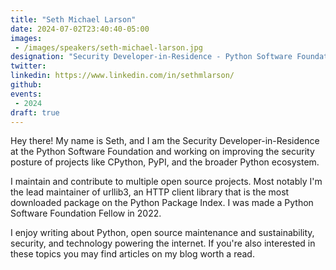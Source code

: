 ```yaml
---
title: "Seth Michael Larson"
date: 2024-07-02T23:40:40-05:00
images: 
 - /images/speakers/seth-michael-larson.jpg
designation: "Security Developer-in-Residence - Python Software Foundation"
twitter: 
linkedin: https://www.linkedin.com/in/sethmlarson/
github: 
events:
 - 2024
draft: true
---
```


Hey there! My name is Seth, and I am the Security Developer-in-Residence at the Python Software Foundation and working on improving the security posture of projects like CPython, PyPI, and the broader Python ecosystem.

I maintain and contribute to multiple open source projects. Most notably I'm the lead maintainer of urllib3, an HTTP client library that is the most downloaded package on the Python Package Index. I was made a Python Software Foundation Fellow in 2022.

I enjoy writing about Python, open source maintenance and sustainability, security, and technology powering the internet. If you're also interested in these topics you may find articles on my blog worth a read.
